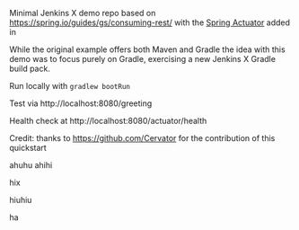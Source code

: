 Minimal Jenkins X demo repo based on https://spring.io/guides/gs/consuming-rest/ with the [Spring Actuator](https://spring.io/guides/gs/actuator-service) added in

While the original example offers both Maven and Gradle the idea with this demo was to focus purely on Gradle, exercising a new Jenkins X Gradle build pack.

Run locally with `gradlew bootRun`

Test via http://localhost:8080/greeting

Health check at http://localhost:8080/actuator/health

Credit: thanks to https://github.com/Cervator for the contribution of this quickstart

ahuhu ahihi

hix

hiuhiu

ha
